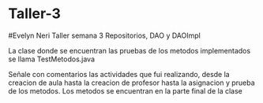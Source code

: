 # Taller-3
#Evelyn Neri
Taller semana 3 
Repositorios, DAO y DAOImpl

La clase donde se encuentran las pruebas de los metodos implementados se llama TestMetodos.java

Señale con comentarios las actividades que fui realizando, desde la creacion de aula hasta la creacion de profesor hasta la asignacion y prueba de los metodos.
Los metodos se encuentran en la parte final de la clase
